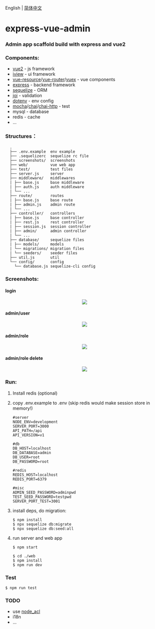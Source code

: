 English | [简体中文](./README.md)

# express-vue-admin

### Admin app scaffold build with express and vue2

### Components:

* [vue2](https://vuejs.org/) - js framework
* [iview](https://www.iviewui.com/) - ui framework
* [vue-resource](https://github.com/pagekit/vue-resource)/[vue-router](https://github.com/vuejs/vue-router)/[vuex](https://github.com/vuejs/vuex) - vue components
* [express](https://expressjs.com/) - backend framework
* [sequelize](http://docs.sequelizejs.com/) - ORM
* [joi](https://github.com/hapijs/joi) - validation
* [dotenv](https://github.com/motdotla/dotenv) - env config
* [mocha](https://mochajs.org/)/[chai](http://chaijs.com/)/[chai-http](https://github.com/chaijs/chai-http) - test
* mysql - database
* redis - cache
* ...

### Structures：

      .
      ├── .env.example  env example
      ├── .sequelizerc  sequelize rc file
      ├── screenshots/  screenshots
      ├── web/          vue web app
      ├── test/         test files
      ├── server.js     server
      ├── middleware/   middlewares
      | ├── base.js     base middleware
      | ├── auth.js     auth middleware
      | └── ...
      ├── route/        routes
      | ├── base.js     base route
      | ├── admin.js    admin route
      | └── ...
      ├── controller/   controllers
      | ├── base.js     base controller
      | ├── rest.js     rest controller
      | ├── session.js  session controller
      | ├── admin/      admin controller
      | └── ...
      ├── database/     sequelize files
      | ├── models/     models
      | └── migrations/ migration files
      | └── seeders/    seeder files
      ├── util.js       util
      └── config/       config
        └── database.js sequelize-cli config

### Screenshots:

#### login

<p align="center">
<kbd>
  <img src="https://raw.github.com/jarontai/express-vue-admin/master/screenshots/login.png">
</kbd>
</p>

#### admin/user

<p align="center">
<kbd>
  <img src="https://raw.github.com/jarontai/express-vue-admin/master/screenshots/admin_user.png">
</kbd>
</p>

#### admin/role

<p align="center">
<kbd>
  <img src="https://raw.github.com/jarontai/express-vue-admin/master/screenshots/admin_role.png">
</kbd>
</p>

#### admin/role delete

<p align="center">
<kbd>
  <img src="https://raw.github.com/jarontai/express-vue-admin/master/screenshots/admin_role_delete.png">
</kbd>
</p>


### Run:

 1. Install redis (optional)

 2. copy .env.example to .env (skip redis would make session store in memory!)
    ```
    #server
    NODE_ENV=development
    SERVER_PORT=3000
    API_PATH=/api
    API_VERSION=v1

    #db
    DB_HOST=localhost
    DB_DATABASE=admin
    DB_USER=root
    DB_PASSWORD=root

    #redis
    REDIS_HOST=localhost
    REDIS_PORT=6379

    #misc
    ADMIN_SEED_PASSWORD=adminpwd
    TEST_SEED_PASSWORD=testpwd
    SERVER_PORT_TEST=3001

    ```

 3. install deps, do migration:
    ```
    $ npm install
    $ npx sequelize db:migrate
    $ npx sequelize db:seed:all
    ```

 4. run server and web app
    ```
    $ npm start

    $ cd ./web
    $ npm install
    $ npm run dev
    ```

### Test
```
$ npm run test
```

### TODO

* use [node_acl](https://github.com/OptimalBits/node_acl)
* i18n
* ...
